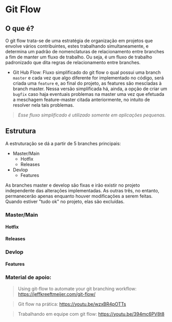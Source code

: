 # Git Flow

## O que é?

O git flow trata-se de uma estratégia de organização em projetos que envolve vários contribuintes, estes trabalhando simultaneamente, e determina um padrão de nomenclaturas de relacionamento entre branches a fim de manter um fluxo de trabalho.  Ou seja, é um fluxo de trabalho padronizado que dita regras de relacionamento entre branches. 

* Git Hub Flow: Fluxo simplificado do git flow o qual possui uma branch ``master`` e cada vez que algo diferente for implementado no código, será criada uma ``feature`` e, ao final do projeto, as features são mescladas à branch master. Nessa versão simplificada há, ainda, a opção de criar um ``bugfix`` caso haja eventuais problemas na master uma vez que efetuada a meschagem feature-master citada anteriormente, no intuito de resolver nela tais problemas. 

> *Esse fluxo simplificado é utilizado somente em aplicações pequenas.*

## Estrutura

A estruturação se dá a partir de 5 branches principais:

* Master/Main
  * Hotfix
  * Releases
* Devlop
  * Features

As branches master e develop são fixas e irão existir no projeto independente das alterações implementadas. As outras três, no entanto, permanecerão apenas enquanto houver modificações a serem feitas. Quando estiver "tudo ok" no projeto, elas são excluídas. 

### Master/Main

#### Hotfix

#### Releases

### Devlop

#### Features

### Material de apoio:

> Using git-flow to automate your git branching workflow: https://jeffkreeftmeijer.com/git-flow/

> Git flow na prática: https://youtu.be/wzxBR4pOTTs

> Trabalhando em equipe com git flow: https://youtu.be/394mc6PV8t8
